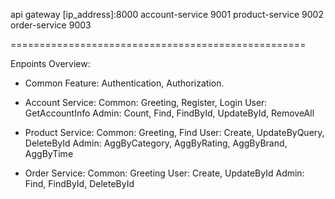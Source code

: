 api gateway [ip_address]:8000
account-service 9001
product-service 9002
order-service 9003

===================================================

Enpoints Overview:

+ Common Feature: Authentication, Authorization. 

+ Account Service:
Common: Greeting, Register, Login
User: GetAccountInfo
Admin: Count, Find, FindById, UpdateById, RemoveAll

+ Product Service:
Common: Greeting, Find
User: Create, UpdateByQuery, DeleteById
Admin: AggByCategory, AggByRating, AggByBrand, AggByTime

+ Order Service:
Common: Greeting
User: Create, UpdateById
Admin: Find, FindById, DeleteById
